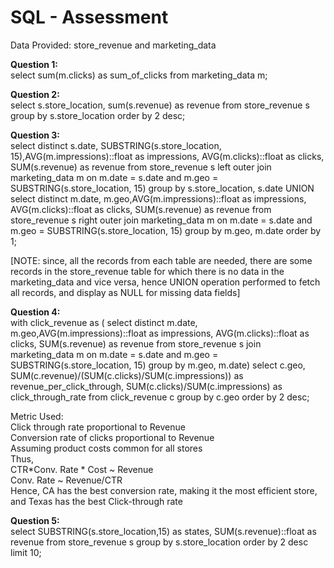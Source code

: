 # SQL - Assessment
Data Provided: store_revenue and marketing_data

<b>Question 1:</b><br>
select sum(m.clicks) as sum_of_clicks from marketing_data m;

<b>Question 2:</b><br>
select s.store_location, sum(s.revenue) as revenue from store_revenue s group by s.store_location order by 2 desc;

<b>Question 3:</b><br>
select distinct s.date, SUBSTRING(s.store_location, 15),AVG(m.impressions)::float as impressions, AVG(m.clicks)::float as clicks, SUM(s.revenue) as revenue from store_revenue s 
left outer join marketing_data m
on m.date = s.date and m.geo = SUBSTRING(s.store_location, 15) group by s.store_location, s.date
UNION
select distinct m.date, m.geo,AVG(m.impressions)::float as impressions, AVG(m.clicks)::float as clicks, SUM(s.revenue) as revenue from store_revenue s 
right outer join marketing_data m
on m.date = s.date and m.geo = SUBSTRING(s.store_location, 15) group by m.geo, m.date order by 1;

[NOTE: since, all the records from each table are needed, there are some records in the store_revenue table for which there is no data in the marketing_data and vice versa, hence UNION operation performed to fetch all records, and display as NULL for missing data fields]


<b>Question 4:</b><br>
with click_revenue as (
select distinct m.date, m.geo,AVG(m.impressions)::float as impressions, AVG(m.clicks)::float as clicks, SUM(s.revenue) as revenue from store_revenue s 
join marketing_data m
on m.date = s.date and m.geo = SUBSTRING(s.store_location, 15) group by m.geo, m.date)
select c.geo, SUM(c.revenue)/(SUM(c.clicks)/SUM(c.impressions)) as revenue_per_click_through, SUM(c.clicks)/SUM(c.impressions) as click_through_rate from click_revenue c  group by c.geo order by 2 desc;

Metric Used:<br>
Click through rate proportional to Revenue<br>
Conversion rate of clicks proportional to Revenue<br>
Assuming product costs common for all stores<br>
Thus,<br>
CTR*Conv. Rate * Cost ~ Revenue<br>
Conv. Rate ~ Revenue/CTR<br>
Hence, CA has the best conversion rate, making it the most efficient store, and Texas has the best Click-through rate


<b>Question 5:</b><br>
select SUBSTRING(s.store_location,15) as states, SUM(s.revenue)::float as revenue from store_revenue s
group by s.store_location order by 2 desc limit 10;



